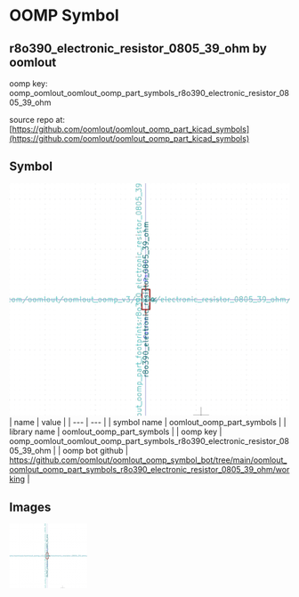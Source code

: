# OOMP Symbol  
## r8o390_electronic_resistor_0805_39_ohm  by oomlout  
  
oomp key: oomp_oomlout_oomlout_oomp_part_symbols_r8o390_electronic_resistor_0805_39_ohm  
  
source repo at: [https://github.com/oomlout/oomlout_oomp_part_kicad_symbols](https://github.com/oomlout/oomlout_oomp_part_kicad_symbols)  
## Symbol  
  
[![working.png](working_600.png)](working.png)  
| name | value | 
| --- | --- | 
| symbol name | oomlout_oomp_part_symbols | 
| library name | oomlout_oomp_part_symbols | 
| oomp key | oomp_oomlout_oomlout_oomp_part_symbols_r8o390_electronic_resistor_0805_39_ohm | 
| oomp bot github | https://github.com/oomlout/oomlout_oomp_symbol_bot/tree/main/oomlout_oomlout_oomp_part_symbols_r8o390_electronic_resistor_0805_39_ohm/working | 
## Images  
  
[![working.png](working_140.png)](working.png)  

